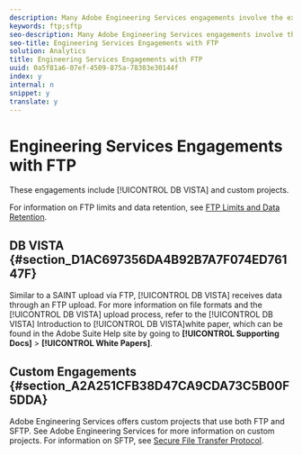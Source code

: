 ```yaml
---
description: Many Adobe Engineering Services engagements involve the exchange of data, which frequently requires FTP.
keywords: ftp;sftp
seo-description: Many Adobe Engineering Services engagements involve the exchange of data, which frequently requires FTP.
seo-title: Engineering Services Engagements with FTP
solution: Analytics
title: Engineering Services Engagements with FTP
uuid: 0a5f81a6-07ef-4509-875a-78303e30144f
index: y
internal: n
snippet: y
translate: y
---
```


# Engineering Services Engagements with FTP

These engagements include [!UICONTROL  DB VISTA] and custom projects. 

For information on FTP limits and data retention, see [ FTP Limits and Data Retention](../../ftp_and_sftp_bucket/ftp_limits.md#concept_8CAA1D8F27B3411AB902520AD6C9A70E). 

## DB VISTA {#section_D1AC697356DA4B92B7A7F074ED76147F}

Similar to a SAINT upload via FTP, [!UICONTROL  DB VISTA] receives data through an FTP upload. For more information on file formats and the [!UICONTROL  DB VISTA] upload process, refer to the [!UICONTROL  DB VISTA] Introduction to [!UICONTROL  DB VISTA]white paper, which can be found in the Adobe Suite Help site by going to **[!UICONTROL  Supporting Docs]** > **[!UICONTROL  White Papers]**. 

## Custom Engagements {#section_A2A251CFB38D47CA9CDA73C5B00F5DDA}

Adobe Engineering Services offers custom projects that use both FTP and SFTP. See Adobe Engineering Services for more information on custom projects. For information on SFTP, see [ Secure File Transfer Protocol](../../ftp_and_sftp_bucket/ftp_sftp.md#concept_08905F69AE2445FFB167D8AEE68390DC). 
